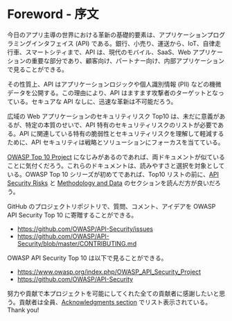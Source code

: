 Foreword - 序文
========

今日のアプリ主導の世界における革新の基礎的要素は、アプリケーションプログラミングインタフェイス (API) である。銀行、小売り、運送から、IoT、自律走行車、スマートシティまで、API は、現代のモバイル、SaaS、Web アプリケーションの重要な部分であり、顧客向け、パートナー向け、内部アプリケーションで見ることができる。

その性質上、API はアプリケーションロジックや個人識別情報 (PII) などの機微データを公開する。この理由により、API はますます攻撃者のターゲットとなっている。セキュアな API なしに、迅速な革新は不可能だろう。

広域の Web アプリケーションのセキュリティリスク Top10 は、未だに意義があるが、特定の本質のせいで、API 特有のセキュリティリスクのリストが必要である。API に関連している特有の脆弱性とセキュリティリスクを理解して軽減するために、API セキュリティは戦略とソリューションにフォーカスを当てている。

[OWASP Top 10 Project][1] になじみがあるのであれば、両ドキュメントが似ていることに気付くだろう。これらのドキュメントは、読みやすさと選択を対象としている。OWASP Top 10 シリーズが初めてであれば、Top10 リストの前に、[API Security Risks][2] と [Methodology and Data][3] のセクションを読んだ方が良いだろう。

GitHub のプロジェクトリポジトリで、質問、コメント、アイデアを OWASP API Security Top 10 に寄贈することができる。

* https://github.com/OWASP/API-Security/issues
* https://github.com/OWASP/API-Security/blob/master/CONTRIBUTING.md

OWASP API Security Top 10 は以下で見ることができる。

* https://www.owasp.org/index.php/OWASP_API_Security_Project
* https://github.com/OWASP/API-Security

努力や貢献で本プロジェクトを可能にしてくれた全ての貢献者に感謝したいと思う。貢献者は全員、[Acknowledgments section][4] でリスト表示されている。Thank you!


[1]: https://www.owasp.org/index.php/Category:OWASP_Top_Ten_Project
[2]: ./0x10-api-security-risks.md
[3]: ./0xd0-about-data.md
[4]: ./0xd1-acknowledgments.md
